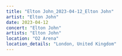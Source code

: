 ```yaml
---
title: "Elton John_2023-04-12_Elton John"
artist: "Elton John"
date: 2023-04-12
concert: "Elton John"
artists: "Elton John"
location: "O2 Arena"
location_details: "London, United Kingdom"
---
```

